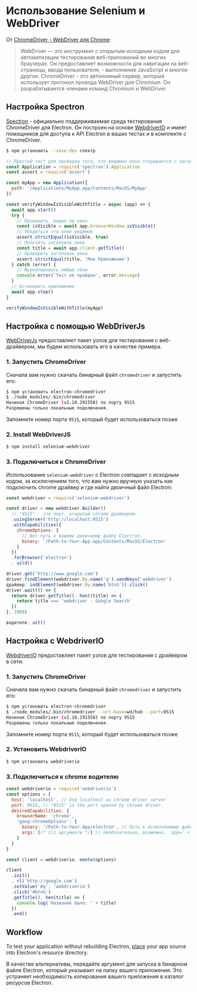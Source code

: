 # Использование Selenium и WebDriver

От [ChromeDriver - WebDriver для Chrome](https://sites.google.com/a/chromium.org/chromedriver/):

> WebDriver — это инструмент с открытым исходным кодом для автоматизации тестирования веб-приложений во многих браузерах. Он предоставляет возможности для навигации на веб-страницы, ввода пользователя, - выполнение JavaScript и многое другое. ChromeDriver - это автономный сервер, который использует протокол провода WebDriver для Chromium. Он разрабатывается членами команд Chromium и WebDriver.

## Настройка Spectron

[Spectron](https://electronjs.org/spectron) - официально поддерживаемая среда тестирования ChromeDriver для Electron. Он построен на основе [WebdriverIO](http://webdriver.io/) и имеет помощников для доступа к API Electron в ваших тестах и в комплекте с ChromeDriver.

```sh
$ npm установить --save-dev спектр
```

```javascript
// Простой тест для проверки того, что видимое окно открывается с заголовком
const Application = require('spectron').Application
const assert = require('assert')

const myApp = new Application({
  path: '/Applications/MyApp.app/Contents/MacOS/MyApp'
})

const verifyWindowIsVisibleWithTitle = async (app) => {
  await app.start()
  try {
    // Проверить, видно ли окно
    const isVisible = await app.browserWindow.isVisible()
    // Убедиться что окно видимое
    assert.strictEqual(isVisible, true)
    // Получить заголовок окна
    const title = await app.client.getTitle()
    // Проверить заголовок окна
    assert.strictEqual(title, 'Мое Приложение')
  } catch (error) {
    // Журналировать любые сбои
    console.error('Тест не пройден', error.message)
  }
  // Остановить приложение
  await app.stop()
}

verifyWindowIsVisibleWithTitle(myApp)
```

## Настройка с помощью WebDriverJs

[WebDriverJs](https://code.google.com/p/selenium/wiki/WebDriverJs) предоставляет пакет узлов для тестирования с веб-драйвером, мы будем использовать его в качестве примера.

### 1. Запустить ChromeDriver

Сначала вам нужно скачать бинарный файл `chromedriver` и запустить его:

```sh
$ npm установить electron-chromedriver
$ ./node_modules/.bin/chromedriver
Начиная ChromeDriver (v2.10.291558) по порту 9515
Разрешены только локальные подключения.
```

Запомните номер порта `9515`, который будет использоваться позже

### 2. Install WebDriverJS

```sh
$ npm install selenium-webdriver
```

### 3. Подключиться к ChromeDriver

Использование `selenium-webdriver` с Electron совпадает с исходным кодом, за исключением того, что вам нужно вручную указать как подключить chrome драйвер и где найти двоичный файл Electron:

```javascript
const webdriver = require('selenium-webdriver')

const driver = new webdriver.Builder()
  // "9515" - это порт, открытый chrome драйвером.
  .usingServer('http://localhost:9515')
  .withCapabilities({
    chromeOptions: {
      // Вот путь к вашему двоичному файлу Electron.
      binary: '/Path-to-Your-App.app/Contents/MacOS/Electron'
    }
  })
  .forBrowser('electron')
  . uild()

driver.get('http://www.google.com')
driver.findElement(webdriver.By.name('q').sendKeys('webdriver')
драйвер. indElement(webdriver.By.name('btnG')).click()
driver.wait(() => {
  return driver.getTitle(). hen((title) => {
    return title === 'webdriver - Google Search'
  })
}, 1000)

водителя. uit()
```

## Настройка с WebdriverIO

[WebdriverIO](http://webdriver.io/) предоставляет пакет узлов для тестирования с драйвером в сети.

### 1. Запустить ChromeDriver

Сначала вам нужно скачать бинарный файл `chromedriver` и запустить его:

```sh
$ npm установить electron-chromedriver
$ ./node_modules/.bin/chromedriver --url-base=wd/hub --port=9515
Начиная ChromeDriver (v2.10.291558) по порту 9515
Разрешены только локальные подключения.
```

Запомните номер порта `9515`, который будет использоваться позже

### 2. Установить WebdriverIO

```sh
$ npm установить webdriverio
```

### 3. Подключиться к chrome водителю

```javascript
const webdriverio = require('webdriverio')
const options = {
  host: 'localhost', // Use localhost as chrome driver server
  port: 9515, // "9515" is the port opened by chrome driver.
  desiredCapabilities: {
    browserName: 'chrome',
    'goog:chromeOptions': {
      binary: '/Path-to-Your-App/electron', // Путь к исполняемому файлу Electron.
      args: [/* cli аргументы */] // Необязательно, возможно, 'app=' + /path/to/your/app/
    }
  }
}

const client = webdriverio. emote(options)

client
  .init()
  . rl('http://google.com')
  .setValue('#q', 'webdriverio')
  .click('#btnG')
  .getTitle(). hen(title) => {
    console.log('Название было: ' + title)
  })
  .end()
```

## Workflow

To test your application without rebuilding Electron, [place](https://github.com/electron/electron/blob/master/docs/tutorial/application-distribution.md) your app source into Electron's resource directory.

В качестве альтернативы, передайте аргумент для запуска в бинарном файле Electron, который указывает на папку вашего приложения. Это устраняет необходимость копирования вашего приложения в каталог ресурсов Electron.
